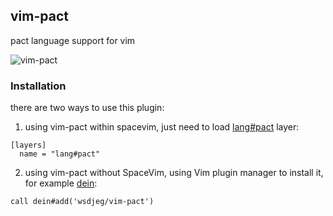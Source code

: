 ## vim-pact

pact language support for vim

![vim-pact](https://user-images.githubusercontent.com/13142418/59975580-1fcf2380-95ec-11e9-8432-410a2c686845.png)

### Installation

there are two ways to use this plugin:

1. using vim-pact within spacevim, just need to load [lang#pact](http://spacevim.org/layers/lang/pact/) layer:

```
[layers]
  name = "lang#pact"
```

2. using vim-pact without SpaceVim, using Vim plugin manager to install it, for example [dein](https://github.com/Shougo/dein.vim):

```viml
call dein#add('wsdjeg/vim-pact')
```
